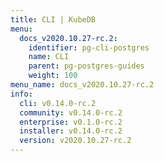 ```yaml
---
title: CLI | KubeDB
menu:
  docs_v2020.10.27-rc.2:
    identifier: pg-cli-postgres
    name: CLI
    parent: pg-postgres-guides
    weight: 100
menu_name: docs_v2020.10.27-rc.2
info:
  cli: v0.14.0-rc.2
  community: v0.14.0-rc.2
  enterprise: v0.1.0-rc.2
  installer: v0.14.0-rc.2
  version: v2020.10.27-rc.2
---
```


